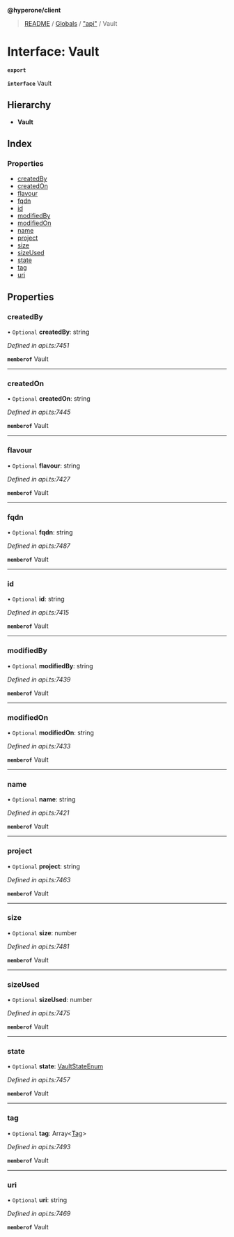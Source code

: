 **@hyperone/client**

> [README](../README.md) / [Globals](../globals.md) / ["api"](../modules/_api_.md) / Vault

# Interface: Vault

**`export`** 

**`interface`** Vault

## Hierarchy

* **Vault**

## Index

### Properties

* [createdBy](_api_.vault.md#createdby)
* [createdOn](_api_.vault.md#createdon)
* [flavour](_api_.vault.md#flavour)
* [fqdn](_api_.vault.md#fqdn)
* [id](_api_.vault.md#id)
* [modifiedBy](_api_.vault.md#modifiedby)
* [modifiedOn](_api_.vault.md#modifiedon)
* [name](_api_.vault.md#name)
* [project](_api_.vault.md#project)
* [size](_api_.vault.md#size)
* [sizeUsed](_api_.vault.md#sizeused)
* [state](_api_.vault.md#state)
* [tag](_api_.vault.md#tag)
* [uri](_api_.vault.md#uri)

## Properties

### createdBy

• `Optional` **createdBy**: string

*Defined in api.ts:7451*

**`memberof`** Vault

___

### createdOn

• `Optional` **createdOn**: string

*Defined in api.ts:7445*

**`memberof`** Vault

___

### flavour

• `Optional` **flavour**: string

*Defined in api.ts:7427*

**`memberof`** Vault

___

### fqdn

• `Optional` **fqdn**: string

*Defined in api.ts:7487*

**`memberof`** Vault

___

### id

• `Optional` **id**: string

*Defined in api.ts:7415*

**`memberof`** Vault

___

### modifiedBy

• `Optional` **modifiedBy**: string

*Defined in api.ts:7439*

**`memberof`** Vault

___

### modifiedOn

• `Optional` **modifiedOn**: string

*Defined in api.ts:7433*

**`memberof`** Vault

___

### name

• `Optional` **name**: string

*Defined in api.ts:7421*

**`memberof`** Vault

___

### project

• `Optional` **project**: string

*Defined in api.ts:7463*

**`memberof`** Vault

___

### size

• `Optional` **size**: number

*Defined in api.ts:7481*

**`memberof`** Vault

___

### sizeUsed

• `Optional` **sizeUsed**: number

*Defined in api.ts:7475*

**`memberof`** Vault

___

### state

• `Optional` **state**: [VaultStateEnum](../enums/_api_.vaultstateenum.md)

*Defined in api.ts:7457*

**`memberof`** Vault

___

### tag

• `Optional` **tag**: Array\<[Tag](_api_.tag.md)>

*Defined in api.ts:7493*

**`memberof`** Vault

___

### uri

• `Optional` **uri**: string

*Defined in api.ts:7469*

**`memberof`** Vault

